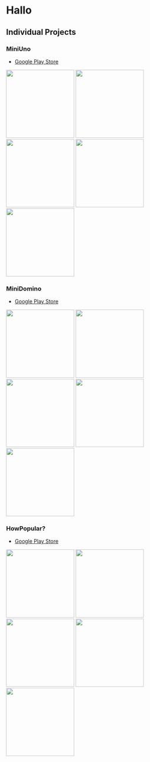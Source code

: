 # Hallo

## Individual Projects

### MiniUno
- [Google Play Store](https://play.google.com/store/apps/details?id=com.lforestor.superminiuno)

<img src="https://user-images.githubusercontent.com/45004786/90223115-a6ba0d80-de37-11ea-83bb-315be6552851.png" width="185"/> <img src="https://user-images.githubusercontent.com/45004786/90223150-b6395680-de37-11ea-9940-016d0dd96133.png" width="185"/> <img src="https://user-images.githubusercontent.com/45004786/90223252-e5e85e80-de37-11ea-87c8-0a9a60ebcecb.png" width="185"/> <img src="https://user-images.githubusercontent.com/45004786/90223394-2647dc80-de38-11ea-8e19-1ad4bc436454.png" width="185"/> <img src="https://user-images.githubusercontent.com/45004786/90223404-2942cd00-de38-11ea-99cb-0b6c1e1078ab.png" width="185"/> 

### MiniDomino
- [Google Play Store](https://play.google.com/store/apps/details?id=com.lforestor.dominodemo&hl=en)

<img src="https://user-images.githubusercontent.com/45004786/79688574-4d6f1280-8279-11ea-9c83-e03be0cb4763.png" width="185"/> <img src="https://user-images.githubusercontent.com/45004786/79688641-c40c1000-8279-11ea-94ea-bbf4cbac255b.png" width="185"/> <img src="https://user-images.githubusercontent.com/45004786/79688657-e140de80-8279-11ea-9980-f49ec9dccf2c.png" width="185"/> <img src="https://user-images.githubusercontent.com/45004786/79688669-f158be00-8279-11ea-8cc7-faf79474e951.png" width="185"/> <img src="https://user-images.githubusercontent.com/45004786/79688681-02a1ca80-827a-11ea-9dcf-226584523013.png" width="185"/> 

### HowPopular?
- [Google Play Store](https://play.google.com/store/apps/details?id=com.lforestor.dominodemo&hl=en)

<img src="https://user-images.githubusercontent.com/45004786/90223927-25637a80-de39-11ea-8a0f-2b1f45fbcfe2.png" width="185"/> <img src="https://user-images.githubusercontent.com/45004786/90224015-3dd39500-de39-11ea-87f7-9da89070cbf8.png" width="185"/> <img src="https://user-images.githubusercontent.com/45004786/90224026-41ffb280-de39-11ea-92c9-a5afa04dd1aa.png" width="185"/> <img src="https://user-images.githubusercontent.com/45004786/90224030-42984900-de39-11ea-945e-834c0855458b.png" width="185"/> <img src="https://user-images.githubusercontent.com/45004786/90224182-7a06f580-de39-11ea-84c7-1053153fe691.png" width="185"/> 

